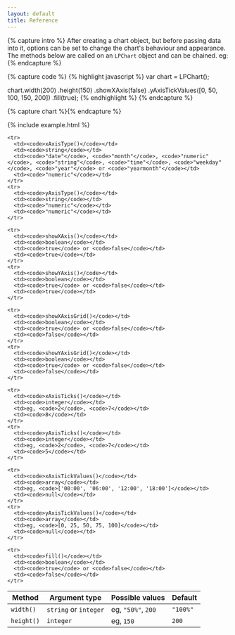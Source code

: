 ```yaml
---
layout: default
title: Reference
---
```


{% capture intro %}
After creating a chart object, but before passing data into it, options can be set to change the chart's behaviour and appearance. The methods below are called on an `LPChart` object and can be chained. eg:
{% endcapture %}

{% capture code %}
{% highlight javascript %}
var chart = LPChart();

chart.width(200)
     .height(150)
     .showXAxis(false)
     .yAxisTickValues([0, 50, 100, 150, 200])
     .fill(true);
{% endhighlight %}
{% endcapture %}

{% capture chart %}{% endcapture %}

{% include example.html %}


<table>
  <thead>
    <tr>
      <th class="tbl-method">Method</th>
      <th class='tbl-types'>Argument type</th>
      <th class="tbl-values">Possible values</th>
      <th class="tbl-default">Default</th>
    </tr>
  </thead>
  <tbody>
    <tr>
      <td><code>width()</code></td>
      <td><code>string</code> or <code>integer</code></td>
      <td>eg, <code>"50%"</code>, <code>200</code></td>
      <td><code>"100%"</code></td>
    </tr>
    <tr>
      <td><code>height()</code></td>
      <td><code>integer</code></td>
      <td>eg, <code>150</code></td>
      <td><code>200</code></td>
    </tr>

    <tr>
      <td><code>xAxisType()</code></td>
      <td><code>string</code></td>
      <td><code>"date"</code>, <code>"month"</code>, <code>"numeric"</code>, <code>"string"</code>, <code>"time"</code>, <code>"weekday"</code>, <code>"year"</code> or <code>"yearmonth"</code></td>
      <td><code>"numeric"</code></td>
    </tr>
    <tr>
      <td><code>yAxisType()</code></td>
      <td><code>string</code></td>
      <td><code>"numeric"</code></td>
      <td><code>"numeric"</code></td>
    </tr>

    <tr>
      <td><code>showXAxis()</code></td>
      <td><code>boolean</code></td>
      <td><code>true</code> or <code>false</code></td>
      <td><code>true</code></td>
    </tr>
    <tr>
      <td><code>showYAxis()</code></td>
      <td><code>boolean</code></td>
      <td><code>true</code> or <code>false</code></td>
      <td><code>true</code></td>
    </tr>

    <tr>
      <td><code>showXAxisGrid()</code></td>
      <td><code>boolean</code></td>
      <td><code>true</code> or <code>false</code></td>
      <td><code>false</code></td>
    </tr>
    <tr>
      <td><code>showYAxisGrid()</code></td>
      <td><code>boolean</code></td>
      <td><code>true</code> or <code>false</code></td>
      <td><code>false</code></td>
    </tr>

    <tr>
      <td><code>xAxisTicks()</code></td>
      <td><code>integer</code></td>
      <td>eg, <code>2</code>, <code>7</code></td>
      <td><code>8</code></td>
    </tr>
    <tr>
      <td><code>yAxisTicks()</code></td>
      <td><code>integer</code></td>
      <td>eg, <code>2</code>, <code>7</code></td>
      <td><code>5</code></td>
    </tr>

    <tr>
      <td><code>xAxisTickValues()</code></td>
      <td><code>array</code></td>
      <td>eg, <code>['00:00', '06:00', '12:00', '18:00']</code></td>
      <td><code>null</code></td>
    </tr>
    <tr>
      <td><code>yAxisTickValues()</code></td>
      <td><code>array</code></td>
      <td>eg, <code>[0, 25, 50, 75, 100]</code></td>
      <td><code>null</code></td>
    </tr>

    <tr>
      <td><code>fill()</code></td>
      <td><code>boolean</code></td>
      <td><code>true</code> or <code>false</code></td>
      <td><code>false</code></td>
    </tr>
  </tbody>
</table>

